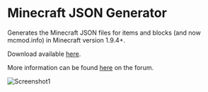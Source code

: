 # Minecraft JSON Generator

Generates the Minecraft JSON files for items and blocks (and now mcmod.info) in Minecraft version 1.9.4+.

Download available [here](https://github.com/MiningMark48/Minecraft-JSON-Generator/releases).

More information can be found [here](http://www.minecraftforum.net/forums/mapping-and-modding/minecraft-tools/2733203-minecraft-json-generator) on the forum.

![Screenshot1](http://i.imgur.com/oLaDhlW.png "Main window.")
